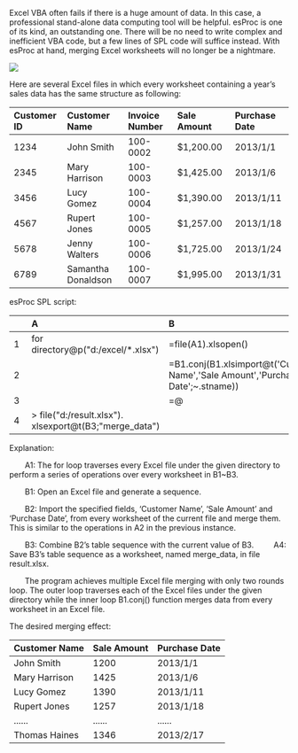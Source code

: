 Excel VBA often fails if there is a huge amount of data. In this case, a professional stand-alone data computing tool will be helpful. esProc is one of its kind, an outstanding one. There will be no need to write complex and inefficient VBA code, but a few lines of SPL code will suffice instead. With esProc at hand, merging Excel worksheets will no longer be a nightmare.

<img src="http://img.raqsoft.com/file/2018/12/61810e052e9c44c1bfd452700afd3000_001.png">

Here are several Excel files in which every worksheet containing a year’s sales data has the same structure as following:

|Customer ID|Customer Name|Invoice Number|Sale Amount|Purchase Date|
|:-|:-|:-|:-|:-|
|1234|John Smith|100-0002|$1,200.00 |2013/1/1|
|2345|Mary Harrison|100-0003|$1,425.00 |2013/1/6|
|3456|Lucy Gomez|100-0004|$1,390.00 |2013/1/11|
|4567|Rupert Jones|100-0005|$1,257.00 |2013/1/18|
|5678|Jenny Walters|100-0006|$1,725.00 |2013/1/24|
|6789|Samantha Donaldson|100-0007|$1,995.00 |2013/1/31|

esProc SPL script:

|　|A|B|
|:-|:-|:-|
|1|for directory@p("d:/excel/\*.xlsx")|=file(A1).xlsopen()|
|2|　|=B1.conj(B1.xlsimport@t('Customer Name','Sale Amount','Purchase Date';\~.stname))|
|3|　|=@|B2|
|4|> file("d:/result.xlsx"). xlsexport@t(B3;"merge_data")|　|

Explanation:

  A1: The for loop traverses every Excel file under the given directory to perform a series of operations over every worksheet in B1~B3.
  
  B1: Open an Excel file and generate a sequence.
  
  B2: Import the specified fields, ‘Customer Name’, ‘Sale Amount’ and ‘Purchase Date’, from every worksheet of the current file and merge them. This is similar to the operations in A2 in the previous instance.
  
  B3: Combine B2’s table sequence with the current value of B3.
  
  A4: Save B3’s table sequence as a worksheet, named merge_data, in file result.xlsx.

  The program achieves multiple Excel file merging with only two rounds loop. The outer loop traverses each of the Excel files under the given directory while the inner loop B1.conj() function merges data from every worksheet in an Excel file.

The desired merging effect:

|Customer Name|Sale Amount|Purchase Date|
|:-|:-|:-|
|John Smith|1200|2013/1/1|
|Mary Harrison|1425|2013/1/6|
|Lucy Gomez|1390|2013/1/11|
|Rupert Jones|1257|2013/1/18|
|......|......|......|
|Thomas Haines|1346|2013/2/17|


